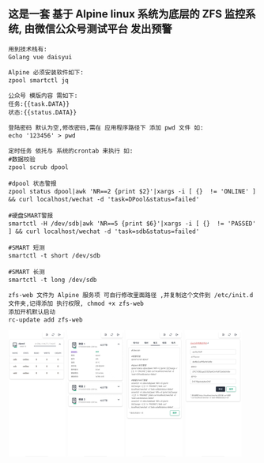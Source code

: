 ## 这是一套 基于 Alpine linux 系统为底层的 ZFS 监控系统, 由微信公众号测试平台 发出预警

```
用到技术栈有:
Golang vue daisyui
```

```
Alpine 必须安装软件如下:
zpool smartctl jq
```

```
公众号 模版内容 需如下:
任务:{{task.DATA}}
状态:{{status.DATA}}
```

```
登陆密码 默认为空,修改密码,需在 应用程序路径下 添加 pwd 文件 如:
echo '123456' > pwd
```

```
定时任务 依托与 系统的crontab 来执行 如:
#数据校验
zpool scrub dpool

#dpool 状态警报
zpool status dpool|awk 'NR==2 {print $2}'|xargs -i [ {}  != 'ONLINE' ] && curl localhost/wechat -d 'task=DPool&status=failed'

#硬盘SMART警报
smartctl -H /dev/sdb|awk 'NR==5 {print $6}'|xargs -i [ {}  != 'PASSED' ] && curl localhost/wechat -d 'task=sdb&status=failed'

#SMART 短测
smartctl -t short /dev/sdb

#SMART 长测
smartctl -t long /dev/sdb
```

```
zfs-web 文件为 Alpine 服务项 可自行修改里面路径 ,并复制这个文件到 /etc/init.d 文件夹,记得添加 执行权限, chmod +x zfs-web
添加开机默认启动
rc-update add zfs-web 
```

<img src="img/1.jpg" alt="1" style="zoom:25%;" />

<img src="img/2.jpg" alt="2" style="zoom:25%;" />

<img src="img/3.jpg" alt="3" style="zoom:25%;" />

<img src="img/4.jpg" alt="4" style="zoom:25%;" />



